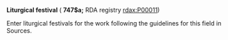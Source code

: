 **Liturgical festival** ( **747$a;** RDA registry [rdax:P00011](http://www.rdaregistry.info/Elements/x/#P00011))

Enter liturgical festivals for the work following the guidelines for this field in Sources.